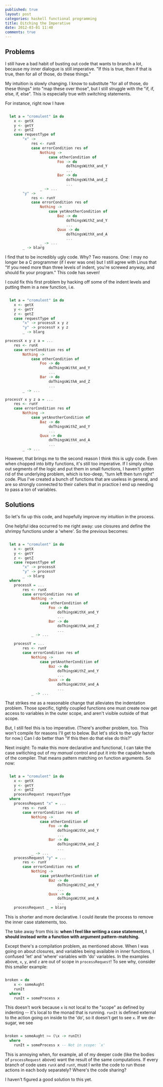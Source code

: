 ```yaml
---
published: true
layout: post
categories: haskell functional programming
title: Ditching the Imperative
date: 2012-03-01 11:40
comments: true
---
```


Problems
---

I still have a bad habit of busting out code that wants to branch a lot, because
my inner dialogue is still imperative. "If this is true, then if that is true, then
for all of those, do these things."

My intuition is slowly changing. I know to substitute "for all of those, do these
things" into "map these over those", but I still struggle with the "if, if,
else, if, else". This is especially true with switching statements.

For instance, right now I have

```haskell

  let a = "cromulent" in do
    x <- getX
    y <- getY
    z <- getZ
    case requestType of
        "x" ->
            res <- runX
            case errorCondition res of
                Nothing ->
                    case otherCondition of
                        Foo -> do
                            doThingsWithX_and_Y
                            ...
                        Bar -> do
                            doThingsWithA_and_Z
                            ...
                _ -> ...
        "y" ->
            res <- runY
            case errorCondition res of
                Nothing ->
                    case yetAnotherCondition of
                        Baz -> do
                            doThingsWithZ_and_Y
                            ...
                        Quux -> do
                            doThingsWithX_and_A
                            ...
                _ -> ...
        _ -> blarg

```

I find that to be incredibly ugly code. Why? Two reasons. One: I may no longer
be a C programmer (if I ever was one) but I still agree with Linus that "If you
need more than three levels of indent, you're screwed anyway, and should fix
your program." This code has seven!

I could fix this first problem by hacking off some of the indent levels and
putting them in a new function, i.e.

```haskell

  let a = "cromulent" in do
    x <- getX
    y <- getY
    z <- getZ
    case requestType of
        "x" -> processX x y z
        "y" -> processY x y z
        _ -> blarg

processX x y z a = ...
    res <- runX
    case errorCondition res of
        Nothing ->
            case otherCondition of
                Foo -> do
                    doThingsWithX_and_Y
                    ...
                Bar -> do
                    doThingsWithA_and_Z
                    ...
        _ -> ...

processY x y z a = ...
    res <- runY
    case errorCondition res of
        Nothing ->
            case yetAnotherCondition of
                Baz -> do
                    doThingsWithZ_and_Y
                    ...
                Quux -> do
                    doThingsWithX_and_A
                    ...
        _ -> ...

```

However, that brings me to the second reason I think this is ugly code. Even
when chopped into bitty functions, it's still too imperative. If I simply chop
out segments of the logic and put them in small functions, I haven't gotten rid
of the underlying problem, which is too-deep, "turn left then turn right" code.
Plus I've created a bunch of functions that are useless in general, and are so
strongly connected to their callers that in practice I end up needing to pass a
ton of variables.

Solutions
---

So let's fix up this code, and hopefully improve my intuition in the process.

One helpful idea occurred to me right away: use closures and define the shrimpy
functions under a 'where'. So the previous becomes:

```haskell

  let a = "cromulent" in do
    x <- getX
    y <- getY
    z <- getZ
    case requestType of
        "x" -> processX
        "y" -> processY
        _ -> blarg
  where
    processX = ...
        res <- runX
        case errorCondition res of
            Nothing ->
                case otherCondition of
                    Foo -> do
                        doThingsWithX_and_Y
                        ...
                    Bar -> do
                        doThingsWithA_and_Z
                        ...
            _ -> ...

    processY = ...
        res <- runY
        case errorCondition res of
            Nothing ->
                case yetAnotherCondition of
                    Baz -> do
                        doThingsWithZ_and_Y
                        ...
                    Quux -> do
                        doThingsWithX_and_A
                        ...
            _ -> ...

```

That strikes me as a reasonable change that alleviates the indentation problem.
Those specific, tightly coupled functions one must create now get access to
variables in the outer scope, and aren't visible outside of that scope.

But, I still feel this is too imperative. (There's another problem, too. This
won't compile for reasons I'll get to below. But let's stick to the ugly factor
for now.) Can I do better than "If this then do that else do this?"

Next insight: To make this more declarative and functional, I can take the case
switiching out of my *manual* control and put it into the capable hands of the
compiler. That means pattern matching on function arguments. So now:

```haskell

  let a = "cromulent" in do
    x <- getX
    y <- getY
    z <- getZ
    processRequest requestType
  where
    processRequest "x" = ...
        res <- runX
        case errorCondition res of
            Nothing ->
                case otherCondition of
                    Foo -> do
                        doThingsWithX_and_Y
                        ...
                    Bar -> do
                        doThingsWithA_and_Z
                        ...
            _ -> ...
    processRequest "y" = ...
        res <- runY
        case errorCondition res of
            Nothing ->
                case yetAnotherCondition of
                    Baz -> do
                        doThingsWithZ_and_Y
                        ...
                    Quux -> do
                        doThingsWithX_and_A
                        ...
    processRequest _ = blarg

```

This is shorter and more declarative. I could iterate the process to remove the
inner case statements, too.

The take away from this is: **when I feel like writing a case statement, I should
instead write a function with argument pattern-matching.**

Except there's a compilation problem, as mentioned above. When I was going on
about closures, and variables being available in inner functions, I confused
'let' and 'where' variables with 'do' variables. In the examples above, `x`, `y`,
and `z` are out of scope in `processRequest`! To see why, consider this smaller
example:

```haskell

broken = do
    x <- someAught
    runIt
  where
    runIt = someProcess x

```

This doesn't work because `x` is not local to the "scope" as defined by indenting
-- it's local to the monad that is running. `runIt` is defined external to the
action going on inside to the 'do', so it doesn't get to see `x`. If we
de-sugar, we see

```haskell

broken = someAught >= (\x -> runIt)
  where
    runIt = someProcess x -- Not in scope: `x'

```
This is annoying when, for example, all of my deeper code (like the bodies of
`processRequest` above) want the result of the same computations. If every
branch of code uses `runX` and `runY`, must I write the code to run those
actions in each body separately? Where's the code sharing?

I haven't figured a good solution to this yet.
